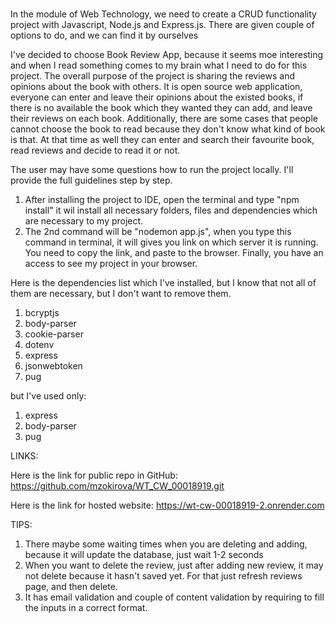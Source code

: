 # 

In the module of Web Technology, we need to create a CRUD functionality project with Javascript, Node.js and Express.js. There are given couple of options to do, and we can find it by ourselves 

I've decided to choose Book Review App, because it seems moe interesting and when I read something comes to my brain what I need to do for this project. The overall purpose of the project is sharing the reviews and opinions about the book with others. It is open source web application, everyone can enter and leave their opinions about the existed books, if there is no available  the book which they wanted they can add, and leave their reviews on each book. Additionally, there are some cases that people cannot choose the book to read because they don't know what kind of book is that. At that time as well they can enter and search their favourite book, read reviews and decide to read it or not. 

The user may have some questions how to run the project locally. I'll provide the full guidelines step by step. 
1. After installing the project to IDE, open the terminal and type "npm install" it wil install all necessary folders, files and dependencies which are necessary to my project. 
2. The 2nd command will be "nodemon app.js", when you type this command in terminal, it will gives you link on which server it is running. You need to copy the link, and paste to the browser. Finally, you have an access to see my project in your browser.

Here is the dependencies list which I've installed, but I know that not all of them are necessary, but I don't want to remove them. 
1. bcryptjs
2. body-parser
3. cookie-parser
4. dotenv
5. express
6. jsonwebtoken
7. pug

but I've used only:
1. express
2. body-parser
3. pug

LINKS:

Here is the link for public repo in GitHub: https://github.com/mzokirova/WT_CW_00018919.git 

Here is the link for hosted website: https://wt-cw-00018919-2.onrender.com

TIPS:
1. There maybe some waiting times when you are deleting and adding, because it will update the database, just wait 1-2 seconds
2. When you want to delete the review, just after adding new review, it may not delete because it hasn't saved yet. For that just refresh reviews page, and then delete. 
3. It has email validation and couple of content validation by requiring to fill the inputs in a correct format. 

